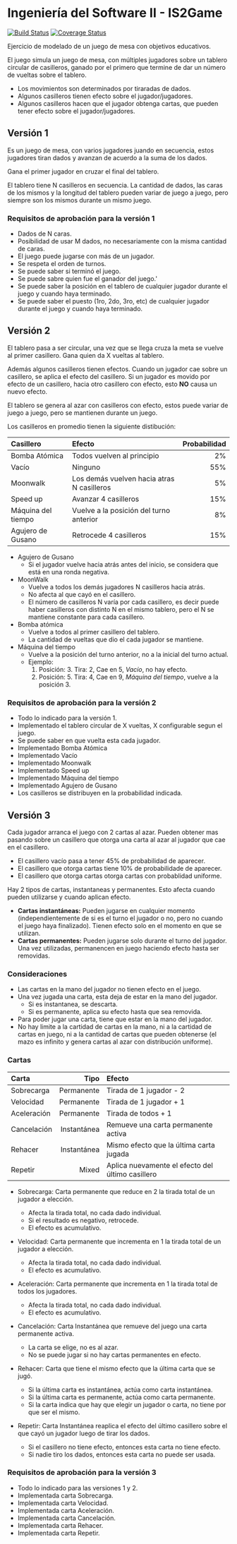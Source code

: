# Ingeniería del Software II - IS2Game

[![Build Status](https://travis-ci.org/uca-is2/IS2Game.svg)](https://travis-ci.org/uca-is2/IS2Game)
[![Coverage Status](https://coveralls.io/repos/github/uca-is2/IS2Game/badge.svg)](https://coveralls.io/github/uca-is2/IS2Game)

Ejercicio de modelado de un juego de mesa con objetivos educativos.

El juego simula un juego de mesa, con múltiples jugadores sobre un tablero circular de casilleros, ganado por el primero que termine de dar un número de vueltas sobre el tablero.

- Los movimientos son determinados por tiraradas de dados.
- Algunos casilleros tienen efecto sobre el jugador/jugadores.
- Algunos casilleros hacen que el jugador obtenga cartas, que pueden tener efecto sobre el jugador/jugadores.

## Versión 1

Es un juego de mesa, con varios jugadores juando en secuencia, estos jugadores tiran dados y avanzan de acuerdo a la suma de los dados.

Gana el primer jugador en cruzar el final del tablero.

El tablero tiene N casilleros en secuencia. La cantidad de dados, las caras de los mismos y la longitud del tablero pueden variar de juego a juego, pero siempre son los mismos durante un mismo juego.

### Requisitos de aprobación para la versión 1

- Dados de N caras.
- Posibilidad de usar M dados, no necesariamente con la misma cantidad de caras.
- El juego puede jugarse con más de un jugador.
- Se respeta el orden de turnos.
- Se puede saber si terminó el juego.
- Se puede sabre quien fue el ganador del juego.'
- Se puede saber la posición en el tablero de cualquier jugador durante el juego y cuando haya terminado.
- Se puede saber el puesto (1ro, 2do, 3ro, etc) de cualquier jugador durante el juego y cuando haya terminado.

## Versión 2

El tablero pasa a ser circular, una vez que se llega cruza la meta se vuelve al primer casillero. 
Gana quien da X vueltas al tablero.

Además algunos casilleros tienen efectos.
Cuando un jugador cae sobre un casillero, se aplica el efecto del casillero.
Si un jugador es movido por efecto de un casillero, hacia otro casillero con efecto, esto **NO** causa un nuevo efecto.

El tablero se genera al azar con casilleros con efecto, estos puede variar de juego a juego, pero se mantienen durante un juego.

Los casilleros en promedio tienen la siguiente distibución:

| Casillero          | Efecto                                     | Probabilidad |
| :----------------- | :----------------------------------------- | -----------: |
| Bomba Atómica      | Todos vuelven al principio                 |           2% |
| Vacío              | Ninguno                                    |          55% |
| Moonwalk           | Los demás vuelven hacia atras N casilleros |           5% |
| Speed up           | Avanzar 4 casilleros                       |          15% |
| Máquina del tiempo | Vuelve a la posición del turno anterior    |           8% |
| Agujero de Gusano  | Retrocede 4 casilleros                     |          15% |

- Agujero de Gusano
  - Si el jugador vuelve hacia atrás antes del inicio, se considera que está en una ronda negativa.
- MoonWalk
  - Vuelve a todos los demás jugadores N casilleros hacia atrás.
  - No afecta al que cayó en el casillero.
  - El número de casilleros N varía por cada casillero, es decir puede haber casilleros con distinto N en el mismo tablero, pero el N se mantiene constante para cada casillero.
- Bomba atómica
  - Vuelve a todos al primer casillero del tablero.
  - La cantidad de vueltas que dio el cada jugador se mantiene.
- Máquina del tiempo
  - Vuelve a la posición del turno anterior, no a la inicial del turno actual.
  - Ejemplo:
    1. Posición: 3. Tira: 2, Cae en 5, _Vacío_, no hay efecto.
    2. Posición: 5. Tira: 4, Cae en 9, _Máquina del tiempo_, vuelve a la posición 3.

### Requisitos de aprobación para la versión 2

- Todo lo indicado para la versión 1.
- Implementado el tablero circular de X vueltas, X configurable segun el juego.
- Se puede saber en que vuelta esta cada jugador.
- Implementado Bomba Atómica
- Implementado Vacío
- Implementado Moonwalk
- Implementado Speed up
- Implementado Máquina del tiempo
- Implementado Agujero de Gusano
- Los casilleros se distribuyen en la probabilidad indicada.

## Versión 3

Cada jugador arranca el juego con 2 cartas al azar.
Pueden obtener mas pasando sobre un casillero que otorga una carta al azar al jugador que cae en el casillero.

- El casillero vacío pasa a tener 45% de probabilidad de aparecer.
- El casillero que otorga cartas tiene 10% de probabilidade de aparecer.
- El casillero que otorga cartas otorga cartas con probablidad uniforme.

Hay 2 tipos de cartas, instantaneas y permanentes. Esto afecta cuando pueden utilizarse y cuando aplican efecto.

- **Cartas instantáneas:** Pueden jugarse en cualquier momento (independientemente de si es el turno el jugador o no, pero no cuando el juego haya finalizado). Tienen efecto solo en el momento en que se utilizan.
- **Cartas permanentes:** Pueden jugarse solo durante el turno del jugador. Una vez utilizadas, permanencen en juego haciendo efecto hasta ser removidas.

### Consideraciones

- Las cartas en la mano del jugador no tienen efecto en el juego.
- Una vez jugada una carta, esta deja de estar en la mano del jugador.
  - Si es instantanea, se descarta.
  - Si es permanente, aplica su efecto hasta que sea removida.
- Para poder jugar una carta, tiene que estar en la mano del jugador.
- No hay limite a la cartidad de cartas en la mano, ni a la cartidad de cartas en juego, ni a la cantidad de cartas que pueden obtenerse (el mazo es infinito y genera cartas al azar con distribución uniforme).

### Cartas

| Carta       | Tipo        | Efecto                                           |
| :---------- | ----------: | :----------------------------------------------- |
| Sobrecarga  | Permanente  | Tirada de 1 jugador - 2                          |
| Velocidad   | Permanente  | Tirada de 1 jugador + 1                          |
| Aceleración | Permanente  | Tirada de todos + 1                              |
| Cancelación | Instantánea | Remueve una carta permanente activa              |
| Rehacer     | Instantánea | Mismo efecto que la última carta jugada          |
| Repetir     | Mixed       | Aplica nuevamente el efecto del último casillero |

- Sobrecarga: Carta permanente que reduce en 2 la tirada total de un jugador a elección.
  - Afecta la tirada total, no cada dado individual.
  - Si el resultado es negativo, retrocede.
  - El efecto es acumulativo.

- Velocidad: Carta permanente que incrementa en 1 la tirada total de un jugador a elección.
  - Afecta la tirada total, no cada dado individual.
  - El efecto es acumulativo.

- Aceleración: Carta permanente que incrementa en 1 la tirada total de todos los jugadores.
  - Afecta la tirada total, no cada dado individual.
  - El efecto es acumulativo.

- Cancelación: Carta Instantánea que remueve del juego una carta permanente activa.
  - La carta se elige, no es al azar.
  - No se puede jugar si no hay cartas permanentes en efecto.

- Rehacer: Carta que tiene el mismo efecto que la última carta que se jugó.
  - Si la última carta es instantánea, actúa como carta instantánea.
  - Si la última carta es permanente, actúa como carta permanente.
  - Si la carta indica que hay que elegir un jugador o carta, no tiene por que ser el mismo.

- Repetir: Carta Instantánea reaplica el efecto del último casillero sobre el que cayó un jugador luego de tirar los dados.
  - Si el casillero no tiene efecto, entonces esta carta no tiene efecto.
  - Si nadie tiro los dados, entonces esta carta no puede ser usada.

### Requisitos de aprobación para la versión 3

- Todo lo indicado para las versiones 1 y 2.
- Implementada carta Sobrecarga.
- Implementada carta Velocidad.
- Implementada carta Aceleración.
- Implementada carta Cancelación.
- Implementada carta Rehacer.
- Implementada carta Repetir.